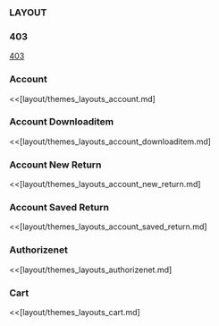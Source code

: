 ### LAYOUT

### 403

[403](themes_layouts_403.md)

### Account

<<[layout/themes_layouts_account.md]

### Account Downloaditem

<<[layout/themes_layouts_account_downloaditem.md]

### Account New Return

<<[layout/themes_layouts_account_new_return.md]

### Account Saved Return

<<[layout/themes_layouts_account_saved_return.md]

### Authorizenet

<<[layout/themes_layouts_authorizenet.md]

### Cart

<<[layout/themes_layouts_cart.md]

